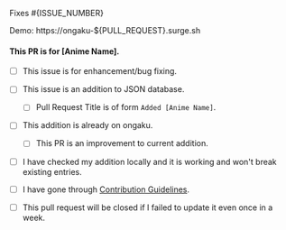 
Fixes #{ISSUE_NUMBER}

Demo: https://ongaku-${PULL_REQUEST}.surge.sh
<!-- i.e. instead of `${PULL_REQUEST}` place Pull Request number, after creating PR.-->

#### This PR is for [Anime Name].

- [ ] This issue is for enhancement/bug fixing.
- [ ] This issue is an addition to JSON database.
	- [ ] Pull Request Title is of form `Added [Anime Name]`.
- [ ] This addition is already on ongaku.
	- [ ] This PR is an improvement to current addition.
- [ ] I have checked my addition locally and it is working and won't break existing entries.
- [ ] I have gone through [Contribution Guidelines](https://github.com/anshumanv/ongaku/blob/master/CONTRIBUTING.md).
- [ ] This pull request will be closed if I failed to update it even once in a week.

